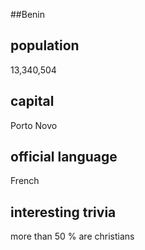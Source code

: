 ##Benin
## population
13,340,504

## capital
Porto Novo
 
## official language
French

## interesting trivia
more than 50 % are christians


